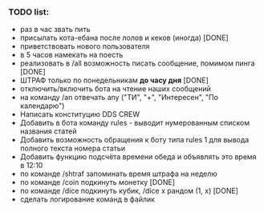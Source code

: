 ### TODO list:
* раз в час звать пить
* присылать кота-ебана после лолов и кеков (иногда) [DONE]
* приветствовать нового пользователя
* в 5 часов намекать на поесть
* реализовать в /all возможность писать сообщение, помимом пинга [DONE] 
* ШТРАФ только по понедельникам **до часу дня** [DONE] 
* отключить/включить бота на чтение наших сообщений
* на команду /an отвечать any ("ТИ", "+", "Интересен", "По календарю")
* Написать конституцию DDS CREW
* Добавить в бота команду rules - выводит нумерованным списком названия статей
* Добавить возможность обращения к боту типа rules 1 для вывода полного текста номера статьи
* Добавить функцию подсчёта времени обеда и объявлять это время в 12:10
* по команде /shtraf <id> <min> запоминать время штрафа на неделю
* по команде /coin подкинуть монетку [DONE]
* по команде /dice подкинуть кубик, /dice x рандом (1, x) [DONE]
* сделать логирование команд в файлик
